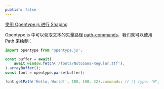 ```yaml
---
publish: false
---
```


<script setup>
import Opentype from '../../components/Opentype.vue'
</script>

[使用 Opentype.js 进行 Shaping](/zh/guide/lesson-016#opentype-js)

<Opentype />

Opentype.js 中可以获取文本的矢量路径 [path-commands]，我们就可以使用 Path 来绘制：

```ts
import opentype from 'opentype.js';

const buffer = await(
    await window.fetch('/fonts/NotoSans-Regular.ttf'),
).arrayBuffer();
const font = opentype.parse(buffer);

font.getPath('Hello, World!', 100, 100, 32).commands; // [{ type: 'M', x: 100, y: 100 }, { type: 'l', x: 100, y: 100 }]
```

[path-commands]: https://github.com/opentypejs/opentype.js?tab=readme-ov-file#path-commands
